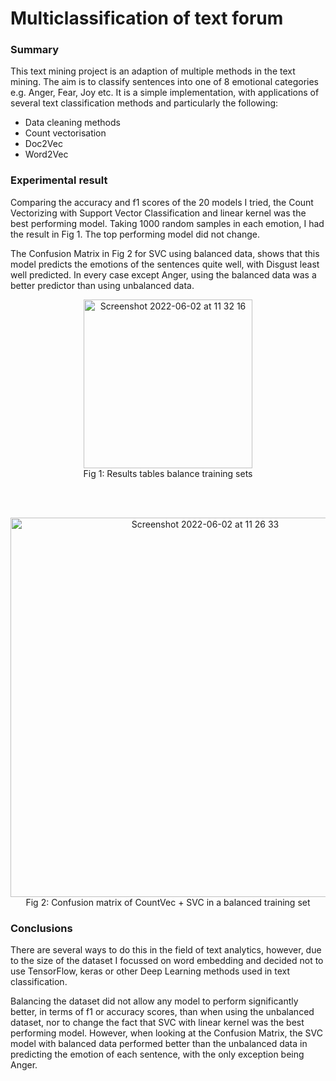 # Multiclassification of text forum

### Summary
This text mining project is an adaption of multiple methods in the text mining. The aim is to classify sentences into one of 8 emotional categories e.g. Anger, Fear, Joy etc. It is a simple implementation, with applications of several text classification methods and particularly the following: 

* Data cleaning methods
* Count vectorisation
* Doc2Vec
* Word2Vec

### Experimental result
Comparing the accuracy and f1 scores of the 20 models I tried, the Count Vectorizing with Support Vector Classification and linear kernel was the best performing model. Taking 1000 random samples in each emotion, I had the result in Fig 1. The top performing model did not change.

The Confusion Matrix in Fig 2 for SVC using balanced data, shows that this model predicts the emotions of the sentences quite well, with Disgust least well predicted. In every case except Anger, using the balanced data was a better predictor than using unbalanced data.

<p align="center">
<img width="270" alt="Screenshot 2022-06-02 at 11 32 16" src="https://user-images.githubusercontent.com/1595062/171611333-d2c8701d-f808-4611-aa07-ba8ab4967b51.png"><br/>
Fig 1: Results tables balance training sets
 </p>
<br/><br/>

<p align="center">
<img width="607" alt="Screenshot 2022-06-02 at 11 26 33" src="https://user-images.githubusercontent.com/1595062/171611425-bf45a1d5-6c47-4434-af28-434c45b2787c.png"><br/>
Fig 2: Confusion matrix of CountVec + SVC in a balanced training set
</p>
  
### Conclusions
There are several ways to do this in the field of text analytics, however, due to the size of the dataset I focussed on word embedding and decided not to use TensorFlow, keras or other Deep Learning methods used in text classification. 

Balancing the dataset did not allow any model to perform significantly better, in terms of f1 or accuracy scores, than when using the unbalanced dataset, nor to change the fact that SVC with linear kernel was the best performing model. However, when looking at the Confusion Matrix, the SVC model with balanced data performed better than the unbalanced data in predicting the emotion of each sentence, with the only exception being Anger. 
